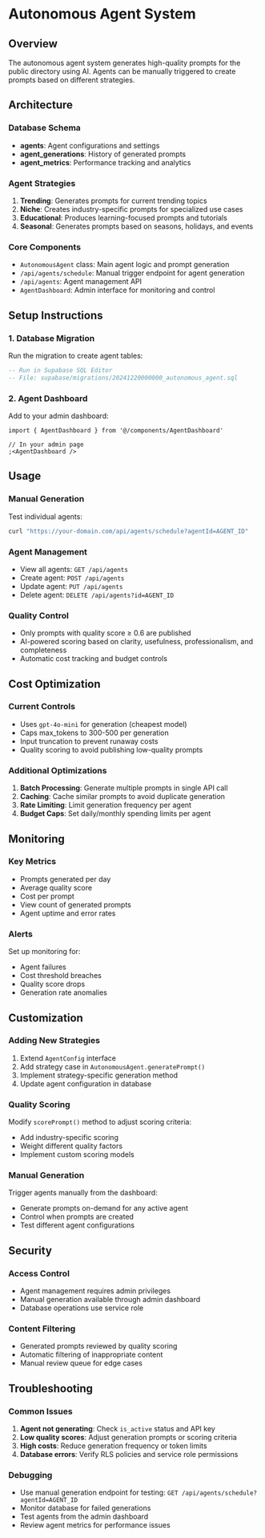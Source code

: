 # Autonomous Agent System

## Overview

The autonomous agent system generates high-quality prompts for the public directory using AI. Agents can be manually triggered to create prompts based on different strategies.

## Architecture

### Database Schema

- **agents**: Agent configurations and settings
- **agent_generations**: History of generated prompts
- **agent_metrics**: Performance tracking and analytics

### Agent Strategies

1. **Trending**: Generates prompts for current trending topics
2. **Niche**: Creates industry-specific prompts for specialized use cases
3. **Educational**: Produces learning-focused prompts and tutorials
4. **Seasonal**: Generates prompts based on seasons, holidays, and events

### Core Components

- `AutonomousAgent` class: Main agent logic and prompt generation
- `/api/agents/schedule`: Manual trigger endpoint for agent generation
- `/api/agents`: Agent management API
- `AgentDashboard`: Admin interface for monitoring and control

## Setup Instructions

### 1. Database Migration

Run the migration to create agent tables:

```sql
-- Run in Supabase SQL Editor
-- File: supabase/migrations/20241220000000_autonomous_agent.sql
```

### 2. Agent Dashboard

Add to your admin dashboard:

```tsx
import { AgentDashboard } from '@/components/AgentDashboard'

// In your admin page
;<AgentDashboard />
```

## Usage

### Manual Generation

Test individual agents:

```bash
curl "https://your-domain.com/api/agents/schedule?agentId=AGENT_ID"
```

### Agent Management

- View all agents: `GET /api/agents`
- Create agent: `POST /api/agents`
- Update agent: `PUT /api/agents`
- Delete agent: `DELETE /api/agents?id=AGENT_ID`

### Quality Control

- Only prompts with quality score ≥ 0.6 are published
- AI-powered scoring based on clarity, usefulness, professionalism, and completeness
- Automatic cost tracking and budget controls

## Cost Optimization

### Current Controls

- Uses `gpt-4o-mini` for generation (cheapest model)
- Caps max_tokens to 300-500 per generation
- Input truncation to prevent runaway costs
- Quality scoring to avoid publishing low-quality prompts

### Additional Optimizations

1. **Batch Processing**: Generate multiple prompts in single API call
2. **Caching**: Cache similar prompts to avoid duplicate generation
3. **Rate Limiting**: Limit generation frequency per agent
4. **Budget Caps**: Set daily/monthly spending limits per agent

## Monitoring

### Key Metrics

- Prompts generated per day
- Average quality score
- Cost per prompt
- View count of generated prompts
- Agent uptime and error rates

### Alerts

Set up monitoring for:

- Agent failures
- Cost threshold breaches
- Quality score drops
- Generation rate anomalies

## Customization

### Adding New Strategies

1. Extend `AgentConfig` interface
2. Add strategy case in `AutonomousAgent.generatePrompt()`
3. Implement strategy-specific generation method
4. Update agent configuration in database

### Quality Scoring

Modify `scorePrompt()` method to adjust scoring criteria:

- Add industry-specific scoring
- Weight different quality factors
- Implement custom scoring models

### Manual Generation

Trigger agents manually from the dashboard:

- Generate prompts on-demand for any active agent
- Control when prompts are created
- Test different agent configurations

## Security

### Access Control

- Agent management requires admin privileges
- Manual generation available through admin dashboard
- Database operations use service role

### Content Filtering

- Generated prompts reviewed by quality scoring
- Automatic filtering of inappropriate content
- Manual review queue for edge cases

## Troubleshooting

### Common Issues

1. **Agent not generating**: Check `is_active` status and API key
2. **Low quality scores**: Adjust generation prompts or scoring criteria
3. **High costs**: Reduce generation frequency or token limits
4. **Database errors**: Verify RLS policies and service role permissions

### Debugging

- Use manual generation endpoint for testing: `GET /api/agents/schedule?agentId=AGENT_ID`
- Monitor database for failed generations
- Test agents from the admin dashboard
- Review agent metrics for performance issues
